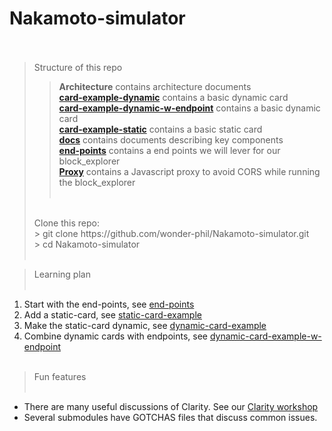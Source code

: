 ﻿# Nakamoto-simulator <br /> <br />

> Structure of this repo <br />
>> **Architecture** contains architecture documents <br />
>> [**card-example-dynamic**](./card-example-dynamic/README.md) contains a basic dynamic card <br />
>> [**card-example-dynamic-w-endpoint**](./card-example-dynamic-w-endpoint/README.md) contains a basic dynamic card <br />
>> [**card-example-static**](./card-example-static/README.md) contains a basic static card <br />
>> [**docs**](./docs/) contains documents describing key components  <br />
>> [**end-points**](./end-points/README.md) contains a end points we will lever for our block_explorer <br />
>> [**Proxy**](./proxy/README.md) contains a Javascript proxy to avoid CORS while running the block_explorer <br /> <br />
> <br />
> Clone this repo: <br />
>> git clone  https://github.com/wonder-phil/Nakamoto-simulator.git <br />
>> cd Nakamoto-simulator  <br /> <br />


> Learning plan<br /><br />
1.  Start with the end-points, see [end-points](./end-points/) <br />
2.  Add a static-card, see [static-card-example](./card-example-static/)<br />
3.  Make the static-card dynamic, see [dynamic-card-example](./card-example-dynamic/)<br />
4.  Combine dynamic cards with endpoints, see [dynamic-card-example-w-endpoint](./card-example-dynamic-w-endpoint) <br /><br />


> Fun features<br /><br />

* There are many useful discussions of Clarity.  See our [Clarity workshop](https://github.com/wonder-phil/ClarityWorkshopMain.git)<br />
* Several submodules have GOTCHAS files that discuss common issues. <br />





